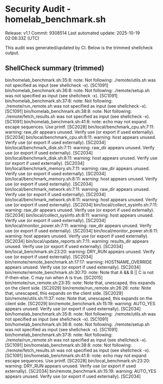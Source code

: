 # Security Audit - homelab_benchmark.sh

Release: v1.1
Commit: 9308514
Last automated update: 2025-10-19 02:08:33Z (UTC)

This audit was generated/updated by CI. Below is the trimmed shellcheck output.

## ShellCheck summary (trimmed)

bin/homelab_benchmark.sh:35:8: note: Not following: ./remote/utils.sh was not specified as input (see shellcheck -x). [SC1091]
bin/homelab_benchmark.sh:36:8: note: Not following: ./remote/setup.sh was not specified as input (see shellcheck -x). [SC1091]
bin/homelab_benchmark.sh:37:8: note: Not following: ./remote/run_remote.sh was not specified as input (see shellcheck -x). [SC1091]
bin/homelab_benchmark.sh:38:8: note: Not following: ./remote/fetch_results.sh was not specified as input (see shellcheck -x). [SC1091]
bin/homelab_benchmark.sh:41:8: note: echo may not expand escape sequences. Use printf. [SC2028]
bin/local/benchmark_cpu.sh:7:11: warning: raw_dir appears unused. Verify use (or export if used externally). [SC2034]
bin/local/benchmark_cpu.sh:8:11: warning: host appears unused. Verify use (or export if used externally). [SC2034]
bin/local/benchmark_disk.sh:7:11: warning: raw_dir appears unused. Verify use (or export if used externally). [SC2034]
bin/local/benchmark_disk.sh:8:11: warning: host appears unused. Verify use (or export if used externally). [SC2034]
bin/local/benchmark_memory.sh:7:11: warning: raw_dir appears unused. Verify use (or export if used externally). [SC2034]
bin/local/benchmark_memory.sh:8:11: warning: host appears unused. Verify use (or export if used externally). [SC2034]
bin/local/benchmark_network.sh:7:11: warning: raw_dir appears unused. Verify use (or export if used externally). [SC2034]
bin/local/benchmark_network.sh:8:11: warning: host appears unused. Verify use (or export if used externally). [SC2034]
bin/local/collect_sysinfo.sh:7:11: warning: raw_dir appears unused. Verify use (or export if used externally). [SC2034]
bin/local/collect_sysinfo.sh:8:11: warning: host appears unused. Verify use (or export if used externally). [SC2034]
bin/local/monitor_power.sh:7:11: warning: raw_dir appears unused. Verify use (or export if used externally). [SC2034]
bin/local/monitor_power.sh:8:11: warning: host appears unused. Verify use (or export if used externally). [SC2034]
bin/local/update_reports.sh:7:11: warning: results_dir appears unused. Verify use (or export if used externally). [SC2034]
bin/local_benchmark.sh:23:20: warning: DRY_RUN appears unused. Verify use (or export if used externally). [SC2034]
bin/remote/remote_benchmark.sh:17:17: warning: HOSTNAME_OVERRIDE appears unused. Verify use (or export if used externally). [SC2034]
bin/remote/remote_benchmark.sh:30:70: note: Note that A && B || C is not if-then-else. C may run when A is true. [SC2015]
bin/remote/run_remote.sh:23:35: note: Note that, unescaped, this expands on the client side. [SC2029]
bin/remote/run_remote.sh:26:26: note: Note that, unescaped, this expands on the client side. [SC2029]
bin/remote/utils.sh:11:37: note: Note that, unescaped, this expands on the client side. [SC2029]
bin/remote_benchmark.sh:15:19: warning: AUTO_YES appears unused. Verify use (or export if used externally). [SC2034]
bin/homelab_benchmark.sh:35:8: note: Not following: ./remote/utils.sh was not specified as input (see shellcheck -x). [SC1091]
bin/homelab_benchmark.sh:36:8: note: Not following: ./remote/setup.sh was not specified as input (see shellcheck -x). [SC1091]
bin/homelab_benchmark.sh:37:8: note: Not following: ./remote/run_remote.sh was not specified as input (see shellcheck -x). [SC1091]
bin/homelab_benchmark.sh:38:8: note: Not following: ./remote/fetch_results.sh was not specified as input (see shellcheck -x). [SC1091]
bin/homelab_benchmark.sh:41:8: note: echo may not expand escape sequences. Use printf. [SC2028]
bin/local_benchmark.sh:23:20: warning: DRY_RUN appears unused. Verify use (or export if used externally). [SC2034]
bin/remote_benchmark.sh:15:19: warning: AUTO_YES appears unused. Verify use (or export if used externally). [SC2034]

